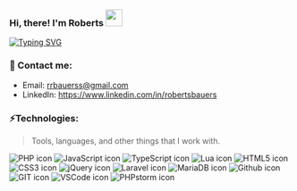 <h3>
    Hi, there! I'm Roberts
    <img src="https://raw.githubusercontent.com/MartinHeinz/MartinHeinz/master/wave.gif" width="30px">
</h3>

<a href="https://git.io/typing-svg">
  <img src="https://readme-typing-svg.demolab.com?font=Silkscreen&duration=3000&pause=1000&vCenter=true&random=false&width=460&lines=Full-stack+web+developer;3%2B+years+of+coding+experience;Always+learning+new+technologies" alt="Typing SVG" />
</a>

### 📖 Contact me:
- Email: rrbauerss@gmail.com
- LinkedIn: https://www.linkedin.com/in/robertsbauers

### ⚡Technologies:
> Tools, languages, and other things that I work with.
<p>
    <img src="https://img.shields.io/badge/PHP-777BB4?style=for-the-badge&logo=php&logoColor=white" alt="PHP icon">
    <img src="https://img.shields.io/badge/JavaScript-323330?style=for-the-badge&logo=javascript&logoColor=F7DF1E" alt="JavaScript icon">
    <img src="https://img.shields.io/badge/TypeScript-007ACC?style=for-the-badge&logo=typescript&logoColor=white"alt="TypeScript icon">
    <img src="https://img.shields.io/badge/Lua-2C2D72?style=for-the-badge&logo=lua&logoColor=white"alt="Lua icon">
    <img src="https://img.shields.io/badge/HTML5-E34F26?style=for-the-badge&logo=html5&logoColor=white" alt="HTML5 icon">
    <img src="https://img.shields.io/badge/CSS3-1572B6?style=for-the-badge&logo=css3&logoColor=white"alt="CSS3 icon">
    <img src="https://img.shields.io/badge/jQuery-0769AD?style=for-the-badge&logo=jquery&logoColor=white"alt="jQuery icon">
    <img src="https://img.shields.io/badge/Laravel-FF2D20?style=for-the-badge&logo=laravel&logoColor=white" alt="Laravel icon">
    <img src="https://img.shields.io/badge/MariaDB-003545?style=for-the-badge&logo=mariadb&logoColor=white"alt="MariaDB icon">
    <img src="https://img.shields.io/badge/GitHub-100000?style=for-the-badge&logo=github&logoColor=white"alt="Github icon">
    <img src="https://img.shields.io/badge/GIT-E44C30?style=for-the-badge&logo=git&logoColor=white"alt="GIT icon">
    <img src="https://img.shields.io/badge/VSCode-0078D4?style=for-the-badge&logo=visual%20studio%20code&logoColor=white"alt="VSCode icon">
    <img src="https://img.shields.io/badge/-PHPStorm-181717?style=for-the-badge&logo=phpstorm&logoColor=white"alt="PHPstorm icon">
</p>
